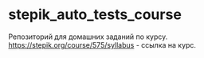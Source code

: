 # stepik_auto_tests_course
Репозиторий для домашних заданий по курсу.
https://stepik.org/course/575/syllabus - ссылка на курс.